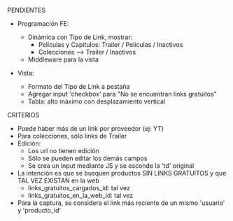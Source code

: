 PENDIENTES
- Programación FE:
	- Dinámica con Tipo de Link, mostrar:
		- Películas y Capítulos: Trailer / Películas / Inactivos
		- Colecciones --> Trailer / Inactivos
	- Middleware para la vista

- Vista:
	- Formato del Tipo de Link a pestaña
	- Agregar input 'checkbox' para "No se encuentran links gratuitos"
	- Tabla: alto máximo con desplazamiento vertical

CRITERIOS
- Puede haber más de un link por proveedor (ej: YT)
- Para colecciones, sólo links de Trailer
- Edición:
	- Los url no tienen edición
	- Sólo se pueden editar los demás campos
	- Se crea un input mediante JS y se esconde la 'td' original
- La intención es que se busquen productos SIN LINKS GRATUITOS y que TAL VEZ EXISTAN en la web
	- links_gratuitos_cargados_id: tal vez
	- links_gratuitos_en_la_web_id: tal vez
- Para la captura, se considera el link más reciente de un mismo 'usuario' y 'producto_id'